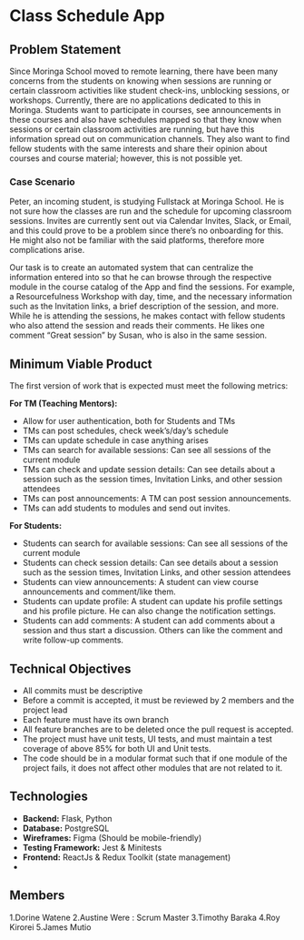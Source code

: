 # Class Schedule App

## Problem Statement

Since Moringa School moved to remote learning, there have been many concerns from the students on knowing when sessions are running or certain classroom activities like student check-ins, unblocking sessions, or workshops. Currently, there are no applications dedicated to this in Moringa. Students want to participate in courses, see announcements in these courses and also have schedules mapped so that they know when sessions or certain classroom activities are running, but have this information spread out on communication channels. They also want to find fellow students with the same interests and share their opinion about courses and course material; however, this is not possible yet.

### Case Scenario

Peter, an incoming student, is studying Fullstack at Moringa School. He is not sure how the classes are run and the schedule for upcoming classroom sessions. Invites are currently sent out via Calendar Invites, Slack, or Email, and this could prove to be a problem since there’s no onboarding for this. He might also not be familiar with the said platforms, therefore more complications arise.

Our task is to create an automated system that can centralize the information entered into so that he can browse through the respective module in the course catalog of the App and find the sessions. For example, a Resourcefulness Workshop with day, time, and the necessary information such as the Invitation links, a brief description of the session, and more. While he is attending the sessions, he makes contact with fellow students who also attend the session and reads their comments. He likes one comment “Great session” by Susan, who is also in the same session.

## Minimum Viable Product

The first version of work that is expected must meet the following metrics:

**For TM (Teaching Mentors):**
- Allow for user authentication, both for Students and TMs
- TMs can post schedules, check week’s/day’s schedule
- TMs can update schedule in case anything arises
- TMs can search for available sessions: Can see all sessions of the current module
- TMs can check and update session details: Can see details about a session such as the session times, Invitation Links, and other session attendees
- TMs can post announcements: A TM can post session announcements.
- TMs can add students to modules and send out invites.

**For Students:**
- Students can search for available sessions: Can see all sessions of the current module
- Students can check session details: Can see details about a session such as the session times, Invitation Links, and other session attendees
- Students can view announcements: A student can view course announcements and comment/like them.
- Students can update profile: A student can update his profile settings and his profile picture. He can also change the notification settings.
- Students can add comments: A student can add comments about a session and thus start a discussion. Others can like the comment and write follow-up comments.

## Technical Objectives

- All commits must be descriptive
- Before a commit is accepted, it must be reviewed by 2 members and the project lead
- Each feature must have its own branch
- All feature branches are to be deleted once the pull request is accepted.
- The project must have unit tests, UI tests, and must maintain a test coverage of above 85% for both UI and Unit tests.
- The code should be in a modular format such that if one module of the project fails, it does not affect other modules that are not related to it.

## Technologies

- **Backend:** Flask, Python
- **Database:** PostgreSQL
- **Wireframes:** Figma (Should be mobile-friendly)
- **Testing Framework:** Jest & Minitests
- **Frontend:** ReactJs & Redux Toolkit (state management)
- 
## Members 

1.Dorine Watene
2.Austine Were : Scrum Master 
3.Timothy Baraka 
4.Roy Kirorei
5.James Mutio
